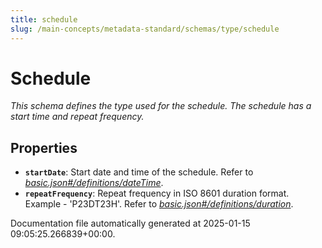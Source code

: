 ```yaml
---
title: schedule
slug: /main-concepts/metadata-standard/schemas/type/schedule
---
```


# Schedule

*This schema defines the type used for the schedule. The schedule has a start time and repeat frequency.*

## Properties

- **`startDate`**: Start date and time of the schedule. Refer to *[basic.json#/definitions/dateTime](#sic.json#/definitions/dateTime)*.
- **`repeatFrequency`**: Repeat frequency in ISO 8601 duration format. Example - 'P23DT23H'. Refer to *[basic.json#/definitions/duration](#sic.json#/definitions/duration)*.


Documentation file automatically generated at 2025-01-15 09:05:25.266839+00:00.
